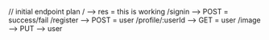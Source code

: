 // initial endpoint plan
/                   --> res     = this is working
/signin             --> POST    = success/fail
/register           --> POST    = user
/profile/:userId    --> GET     = user
/image              --> PUT   --> user